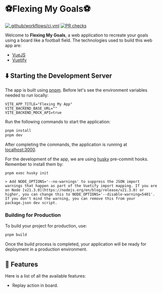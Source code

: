 # ⚽Flexing My Goals⚽

[![.github/workflows/ci.yml](https://github.com/manuelarte/flexingmygoals/actions/workflows/ci.yml/badge.svg)](https://github.com/manuelarte/flexingmygoals/actions/workflows/ci.yml)
[![PR checks](https://github.com/manuelarte/flexingmygoals/actions/workflows/pr-checks.yml/badge.svg)](https://github.com/manuelarte/flexingmygoals/actions/workflows/pr-checks.yml)

Welcome to **Flexing My Goals**, a web application to recreate your goals using a board like a football field.
The technologies used to build this web app are:

- [VueJS][vuejs]
- [Vuetify][vuetify]

## ⬇️ Starting the Development Server

The app is built using [pnpm](https://pnpm.io/).
Before let's see the environment variables needed to run locally:

```environment
VITE_APP_TITLE="Flexing My App"
VITE_BACKEND_BASE_URL=""
VITE_BACKEND_MOCK_API=true
```

Run the following commands to start the application:

```bash
pnpm install
pnpm dev
```

After completing the commands, the application is running at [localhost:3000](http://localhost:3000).

For the development of the app, we are using [husky][husky] pre-commit hooks. Remember to install them by:

```bash
pnpm exec husky init
```

```text
> Add NODE_OPTIONS='--no-warnings' to suppress the JSON import warnings that happen as part of the Vuetify import mapping. If you are on Node [v21.3.0](https://nodejs.org/en/blog/release/v21.3.0) or higher, you can change this to NODE_OPTIONS='--disable-warning=5401'. If you don't mind the warning, you can remove this from your package.json dev script.
```

### Building for Production

To build your project for production, use:

```bash
pnpm build
```

Once the build process is completed, your application will be ready for deployment in a production environment.

## 🚀 Features

Here is a list of all the available features:

- Replay action in board.

[husky]: https://typicode.github.io/husky/
[vuejs]: https://vuejs.org
[vuetify]: https://vuetifyjs.com
